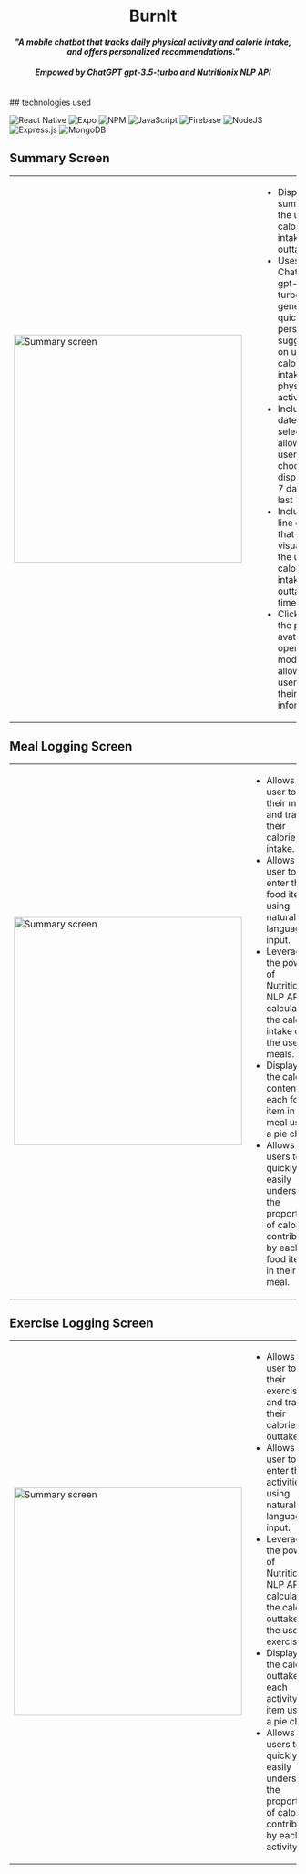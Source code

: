 <h1 align="center">
  <br>
    BurnIt
    <h4 align="center">
        <i>"A mobile chatbot that tracks daily physical activity and calorie intake, and offers personalized recommendations."</i>
      <br>
    </h4>
    <h4 align="center">
        <i>Empowed by ChatGPT gpt-3.5-turbo and Nutritionix NLP API</i>
      <br>
    </h4>
    <br>
</h1>
## technologies used

![React Native](https://img.shields.io/badge/react_native-%2320232a.svg?style=for-the-badge&logo=react&logoColor=%2361DAFB)
![Expo](https://img.shields.io/badge/expo-1C1E24?style=for-the-badge&logo=expo&logoColor=#D04A37)
![NPM](https://img.shields.io/badge/NPM-%23CB3837.svg?style=for-the-badge&logo=npm&logoColor=white)
![JavaScript](https://img.shields.io/badge/javascript-%23323330.svg?style=for-the-badge&logo=javascript&logoColor=%23F7DF1E)
![Firebase](https://img.shields.io/badge/Firebase-039BE5?style=for-the-badge&logo=Firebase&logoColor=white)
![NodeJS](https://img.shields.io/badge/node.js-6DA55F?style=for-the-badge&logo=node.js&logoColor=white)
![Express.js](https://img.shields.io/badge/express.js-%23404d59.svg?style=for-the-badge&logo=express&logoColor=%2361DAFB)
![MongoDB](https://img.shields.io/badge/MongoDB-%234ea94b.svg?style=for-the-badge&logo=mongodb&logoColor=white)

## Summary Screen

<table>
  <tr>
    <td><img src="https://user-images.githubusercontent.com/19434669/223033513-8943f7f9-2a90-4ecc-bdef-2baa9fb54f6d.png" alt="Summary screen" width="400" style="margin-right: 20px;"></td>
    <td>
      <ul>
        <li>Displays a summary of the user's calorie intake and outtake.</li>
        <li>Uses ChatGPT gpt-3.5-turbo to generate a quick and personalized suggestion on user's calorie intake and physical activity.</li>
        <li>Includes a date selector that allows the user to choose to display last 7 days or last 30 days.</li>
        <li>Includes a line chart that visualizes the user's calorie intake and outtake over time.</li>
        <li>Clicking on the profile avatar will open a modal that allows the user to edit their profile information.</li>  
      </ul>
    </td>
  </tr>
</table>

## Meal Logging Screen

<table>
  <tr>
    <td><img src="https://user-images.githubusercontent.com/19434669/223036250-c9fb2b69-a2d6-4ff5-9f95-3b3e57d376d5.png" alt="Summary screen" width="400" /></td>
    <td>
      <ul>
        <li>Allows the user to log their meals and track their calorie intake.</li>
        <li>Allows the user to enter the food items using natural language input.</li>
        <li>Leverages the power of Nutritionix NLP API to calculate the calorie intake of the user's meals.</li>
        <li>Displays the calorie content of each food item in a meal using a pie chart.</li>  
        <li>Allows users to quickly and easily understand the proportion of calories contributed by each food item in their meal.</li>  
      </ul>
    </td>
  </tr>
</table>



## Exercise Logging Screen

<table>
  <tr>
    <td><img src="https://user-images.githubusercontent.com/19434669/223045581-2900cc77-28c7-4c73-a251-0b45857f5324.png" alt="Summary screen" width="400" /></td>
    <td>
      <ul>
        <li>Allows the user to log their exercise and track their calorie outtake.</li>
        <li>Allows the user to enter the activities using natural language input.</li>
        <li>Leverages the power of Nutritionix NLP API to calculate the calorie outtake of the user's exercise.</li>
        <li>Displays the calorie outtake of each activity item using a pie chart.</li>  
        <li>Allows users to quickly and easily understand the proportion of calories contributed by each activity.</li>  
      </ul>
    </td>
  </tr>
</table>


